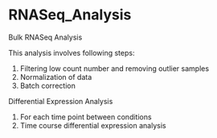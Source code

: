 # RNASeq_Analysis
Bulk RNASeq Analysis

This analysis involves following steps:
1. Filtering low count number and removing outlier samples
2. Normalization of data
3. Batch correction

Differential Expression Analysis
1. For each time point between conditions
2. Time course differential expression analysis
